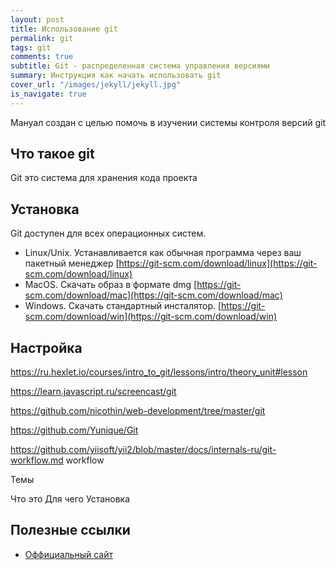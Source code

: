 ```yaml
---
layout: post
title: Использование git
permalink: git
tags: git
comments: true
subtitle: Git - распределенная система управления версиями
summary: Инструкция как начать использовать git
cover_url: "/images/jekyll/jekyll.jpg"
is_navigate: true
---
```


Мануал создан с целью помочь в изучении системы контроля версий git

## Что такое git

Git это система для хранения кода проекта

## Установка

Git доступен для всех операционных систем.

- Linux/Unix. Устанавливается как обычная программа через ваш пакетный менеджер [https://git-scm.com/download/linux](https://git-scm.com/download/linux)
- MacOS. Скачать образ в формате dmg [https://git-scm.com/download/mac](https://git-scm.com/download/mac)
- Windows. Скачать стандартный инсталятор.  [https://git-scm.com/download/win](https://git-scm.com/download/win)
 

## Настройка

https://ru.hexlet.io/courses/intro_to_git/lessons/intro/theory_unit#lesson

https://learn.javascript.ru/screencast/git

https://github.com/nicothin/web-development/tree/master/git

https://github.com/Yunique/Git

https://github.com/yiisoft/yii2/blob/master/docs/internals-ru/git-workflow.md workflow


Темы

Что это
Для чего
Установка


## Полезные ссылки

- [Оффициальный сайт](https://git-scm.com/)

